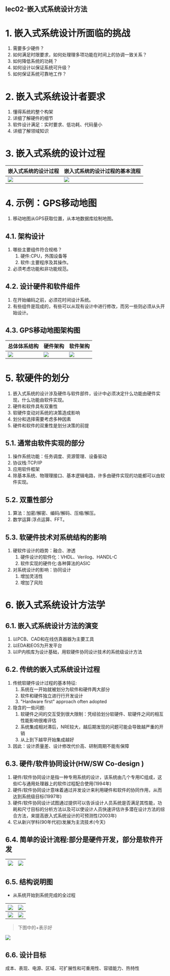 lec02-嵌入式系统设计方法
---

# 1. 嵌入式系统设计所面临的挑战
1. 需要多少硬件？
2. 如何满足时限要求，如何处理理多项功能在时间上的协调一致关系？
3. 如何降低系统的功耗？
4. 如何设计以保证系统可升级？
5. 如何保证系统可靠地工作？

# 2. 嵌入式系统设计者要求
1. 懂得系统的整个构架
2. 详细了解硬件的细节
3. 软件设计满足：实时要求、低功耗、代码量小
4. 详细了解领域知识

# 3. 嵌入式系统的设计过程

| 嵌入式系统的设计过程 | 嵌入式系统的设计过程的基本流程 |
| -------------------- | ------------------------------ |
| ![](img/lec2/1.png)  | ![](img/lec2/2.png)            |


# 4. 示例：GPS移动地图
1. 移动地图从GPS获取位置，从本地数据库绘制地图。

## 4.1. 架构设计
1. 哪些主要组件符合规格？
   1. 硬件:CPU，外围设备等
   2. 软件:主要程序及其操作。
2. 必须考虑功能和非功能规范。

## 4.2. 设计硬件和软件组件
1. 在开始编码之前，必须花时间设计系统。
2. 有些组件是现成的，有些可以从现有设计中进行修改，而另一些则必须从头开始设计。

## 4.3. GPS移动地图架构图

| 总体体系结构        | 硬件架构            | 软件架构            |
| ------------------- | ------------------- | ------------------- |
| ![](img/lec2/4.png) | ![](img/lec2/5.png) | ![](img/lec2/6.png) |


# 5. 软硬件的划分
1. 嵌入式系统的设计涉及硬件与软件部件，设计中必须决定什么功能由硬件实现，什么功能由软件实现。
2. 硬件和软件具有双重性
3. 软硬件变动对系统的决策造成影响
4. 划分和选择需要考虑多种因素
5. 硬件和软件的双重性是划分决策的前提

## 5.1. 通常由软件实现的部分
1. 操作系统功能：任务调度、资源管理、设备驱动
2. 协议栈:TCP/IP
3. 应用软件框架
4. 除基本系统、物理理接口、基本逻辑电路，许多由硬件实现的功能都可以由软件实现。

## 5.2. 双重性部分
1. 算法：加密/解密、编码/解码、压缩/解压。
2. 数学运算:浮点运算、FFT。

## 5.3. 软硬件技术对系统结构的影响
1. 硬软件设计的趋势：融合、渗透
   1. 硬件设计的软件化：VHDL、Verilog、HANDL-C
   1. 软件实现的硬件化:各种算法的ASIC
2. 对系统设计的影响：协同设计
   1. 增加灵活性
   2. 增加了风险
   
# 6. 嵌入式系统设计方法学

## 6.1. 嵌入式系统设计方法的演变
1. 以PCB、CAD和在线仿真器器为主要工具
2. 以EDA和EOS为开发平台
3. 以IP内核库为设计基础，用软硬件协同设计技术的系统级设计方法

## 6.2. 传统的嵌入式系统设计过程
1. 传统软硬件设计过程的基本特征:
   1. 系统在一开始就被划分为软件和硬件两大部分
   2. 软件和硬件独立进行行开发设计
   3. "Hardware first" approach often adopted
2. 隐含的一些问题:
   1. 软硬件之间的交互受到很大限制：凭经验划分软硬件、软硬件之间的相互性能影响很难评估
   2. 系统集成相对滞后，NRE较大，越后期发现的问题可能会导致越严重的开销
   3. 从上到下越早开始集成越好
3. 因此：设计质量差、设计修改代价高、研制周期不能有保障

## 6.3. 硬件/软件协同设计(HW/SW Co-design )
1. 硬件/软件协同设计是指一种专用系统的设计，该系统由几个专用IC组成，这些IC与通用处理器上的软件过程配合使用(1994年)
2. 硬件/软件协同设计意味着通过并发设计来利用硬件和软件的协同作用，从而达到系统级目标(1997年)
3. 硬件/软件协同设计试图通过提供可以告诉设计人员系统是否满足其性能，功耗和尺寸目标的分析方法以及可以使设计人员快速评估许多潜在设计方法的综合方法，来提高嵌入式系统设计的可预测性(2003年)
4. 它从新兴学科(90年代初)发展为主流技术(今天)

## 6.4. 简单的设计流程:部分是硬件开发，部分是软件开发

| ![](img/lec2/7.png) | ![](img/lec2/8.png) |
| ------------------- | ------------------- |

## 6.5. 结构说明图
- 从系统开始到系统完成的全过程

| ![](img/lec2/9.png)  | ![](img/lec2/10.png) |
| -------------------- | -------------------- |
| ![](img/lec2/11.png) | ![](img/lec2/12.png) |

> 下图中的+表示好

![](img/lec2/13.png)

## 6.6. 设计目标
成本、表现、电源、区域、可扩展性和可重用性、容错能力、热特性